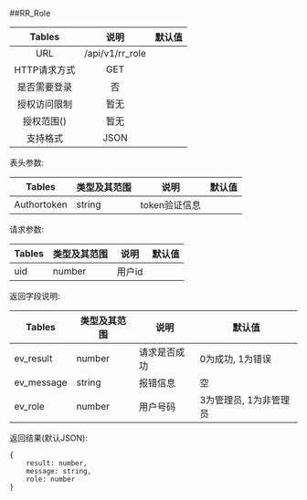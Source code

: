 ##RR_Role

|  Tables  |       说明        | 默认值  |
| :------: | :-------------: | :--: |
|   URL    | /api/v1/rr_role |      |
| HTTP请求方式 |       GET       |      |
|  是否需要登录  |        否        |      |
|  授权访问限制  |       暂无        |      |
|  授权范围()  |       暂无        |      |
|   支持格式   |      JSON       |      |


表头参数:

| Tables      | 类型及其范围 | 说明        | 默认值  |
| ----------- | ------ | --------- | ---- |
| Authortoken | string | token验证信息 |      |

请求参数:


| Tables | 类型及其范围 | 说明   | 默认值  |
| ------ | ------ | ---- | ---- |
| uid    | number | 用户id |      |


返回字段说明:

| Tables     | 类型及其范围 | 说明     | 默认值           |
| ---------- | ------ | ------ | ------------- |
| ev_result  | number | 请求是否成功 | 0为成功, 1为错误    |
| ev_message | string | 报错信息   | 空             |
| ev_role    | number | 用户号码   | 3为管理员, 1为非管理员 |

返回结果(默认JSON):
```
{
    result: number,
    message: string,
    role: number
}
```


